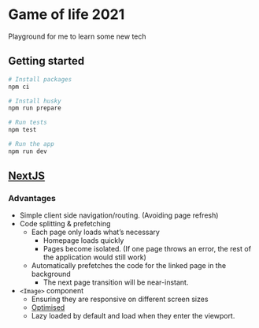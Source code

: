 # Game of life 2021

Playground for me to learn some new tech

## Getting started

```bash
# Install packages
npm ci

# Install husky
npm run prepare

# Run tests
npm test

# Run the app
npm run dev
```

## [NextJS](https://nextjs.org/learn)

### Advantages

- Simple client side navigation/routing. (Avoiding page refresh)
- Code splitting & prefetching
  - Each page only loads what’s necessary
    - Homepage loads quickly
    - Pages become isolated. (If one page throws an error, the rest of the application would still work)
  - Automatically prefetches the code for the linked page in the background
    - The next page transition will be near-instant.
- `<Image>` component
  - Ensuring they are responsive on different screen sizes
  - [Optimised](https://nextjs.org/docs/basic-features/image-optimization)
  - Lazy loaded by default and load when they enter the viewport.
